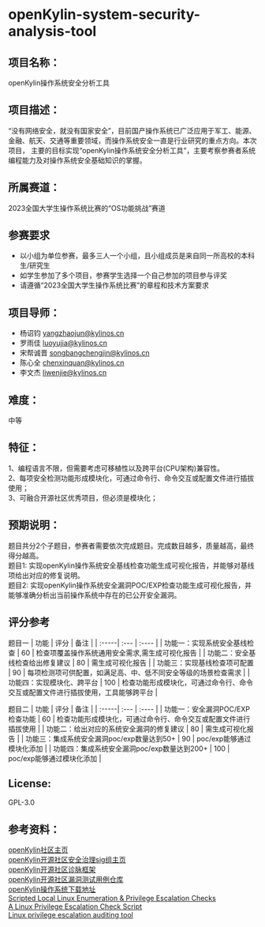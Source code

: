 # openKylin-system-security-analysis-tool

## 项目名称：
openKylin操作系统安全分析工具

## 项目描述：
“没有网络安全，就没有国家安全”，目前国产操作系统已广泛应用于军工、能源、金融、航天、交通等重要领域，而操作系统安全一直是行业研究的重点方向。本次项目，
主要的目标实现“openKylin操作系统安全分析工具”，主要考察参赛者系统编程能力及对操作系统安全基础知识的掌握。

## 所属赛道：
2023全国大学生操作系统比赛的“OS功能挑战”赛道

## 参赛要求
* 以小组为单位参赛，最多三人一个小组，且小组成员是来自同一所高校的本科生/研究生
* 如学生参加了多个项目，参赛学生选择一个自己参加的项目参与评奖
* 请遵循“2023全国大学生操作系统比赛”的章程和技术方案要求

## 项目导师：
* 杨诏钧 yangzhaojun@kylinos.cn  
* 罗雨佳 luoyujia@kylinos.cn  
* 宋帮诚晋 songbangchengjin@kylinos.cn
* 陈心全 chenxinquan@kylinos.cn
* 李文杰 liwenjie@kylinos.cn 

## 难度：
中等
## 特征：
1、编程语言不限，但需要考虑可移植性以及跨平台(CPU架构)兼容性。  
2、每项安全检测功能形成模块化，可通过命令行、命令交互或配置文件进行插拔使用；  
3、可融合开源社区优秀项目，但必须是模块化；  

## 预期说明：
题目共分2个子题目，参赛者需要依次完成题目。完成数目越多，质量越高，最终得分越高。  
题目1:   实现openKylin操作系统安全基线检查功能生成可视化报告，并能够对基线项给出对应的修复说明。    
题目2:   实现openKylin操作系统安全漏洞POC/EXP检查功能生成可视化报告，并能够准确分析出当前操作系统中存在的已公开安全漏洞。

## 评分参考
题目一
| 功能 | 评分 | 备注 |
| :-----| :--- | :---- |
| 功能一：实现系统安全基线检查 | 60 | 检查项覆盖操作系统通用安全需求,需生成可视化报告 |
| 功能二：安全基线检查给出修复建议 | 80 | 需生成可视化报告 |
| 功能三：实现基线检查项可配置 | 90 | 每项检测项可供配置，如满足高、中、低不同安全等级的场景检查需求 |
| 功能四：实现模块化、跨平台 | 100 | 检查功能形成模块化，可通过命令行、命令交互或配置文件进行插拔使用，工具能够跨平台 |

题目二
| 功能 | 评分 | 备注 |
| :-----| :--- | :---- |
| 功能一：安全漏洞POC/EXP检查功能 | 60 | 检查功能形成模块化，可通过命令行、命令交互或配置文件进行插拔使用 |
| 功能二：给出对应的系统安全漏洞的修复建议 | 80 | 需生成可视化报告 |
| 功能三：集成系统安全漏洞poc/exp数量达到50+ | 90 | poc/exp能够通过模块化添加 |
| 功能四：集成系统安全漏洞poc/exp数量达到200+ | 100 | poc/exp能够通过模块化添加 |

## License:
GPL-3.0

## 参考资料：   
[openKylin社区主页](https://www.openkylin.top/)   
[openKylin开源社区安全治理sig组主页](https://gitee.com/openkylin/community/tree/master/sig/SecurityGovernance)   
[openKylin开源社区诊脉框架](https://gitee.com/openkylin/genmai)  
[openKylin开源社区漏洞测试用例仓库](https://gitee.com/openkylin/openkylin-exploit-db)    
[openKylin操作系统下载地址](https://openkylin.top/downloads)  
[Scripted Local Linux Enumeration & Privilege Escalation Checks](https://github.com/rebootuser/LinEnum)    
[A Linux Privilege Escalation Check Script](https://github.com/sleventyeleven/linuxprivchecker)    
[Linux privilege escalation auditing tool](https://github.com/The-Z-Labs/linux-exploit-suggester)
